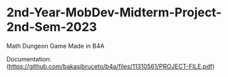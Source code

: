 # 2nd-Year-MobDev-Midterm-Project-2nd-Sem-2023
Math Dungeon Game Made in B4A

Documentation:
(https://github.com/bakasibruceto/b4a/files/11310561/PROJECT-FILE.pdf)
